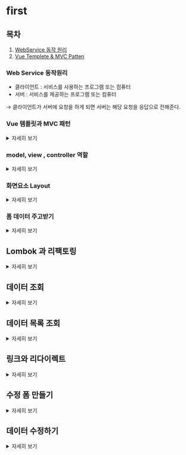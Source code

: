 # first

## 목차
1. [WebService 동작 원리](#web-service-동작원리)
2. [Vue Templete & MVC Patten](#vue-템플릿-과-mvc-패턴)


### Web Service 동작원리
- 클라이언트 : 서비스를 사용하는 프로그램 또는 컴퓨터
- 서버 : 서비스를 제공하는 프로그램 또는 컴퓨터

&rarr;
클라이언트가 서버에 요청을 하게 되면 서버는 해당 요청을 응답으로 전해준다.

### Vue 템플릿과 MVC 패턴
<details>
<summary>자세히 보기</summary>

- Vue 템블릿 : 화면을 담당하는 기술
    - 틀이되는 페이지가 변수의 값에 따라서 수많은 페이지로 바뀔 수 있음
    - Controller : 처리
    - Model : data
    - Mustache : Vue 템블릿 엔진


- MVC 패턴 : 화면, 처리, 데이터 분야를 각 담당자별로 나누는 기법

- 정리
  <br>

  클라이언트 :
  http://localhost:8080/hi   
  &nbsp;&nbsp;&nbsp;&nbsp;&nbsp;&nbsp;&nbsp;&darr;
  ```java
  @Controller
  public class FirstController {

    @GetMapping("/hi") // localhost:8081/hi
    public String niceToMeetYou(Model model){
        model.addAttribute("username","won yong"); // (변수,값)
        return "greetings"; // templates/greetings.mustache -> 브라우저로 전송 (뷰 페이지 이름)
    }
  }
  ```
  &nbsp;&nbsp;&nbsp;&nbsp;&nbsp;&nbsp;&nbsp;&darr;
  <table>
  <tr>
    <td>key</td>
    <td>value</td>
  </tr>
  <tr><td>username</td><td>won yong</td></tr>
  </table>

  &nbsp;&nbsp;&nbsp;&nbsp;&nbsp;&nbsp;&nbsp; &darr;
  ```html
  <html>
  <head>
      <meta charset="UTF-8">
      <meta name="viewport"
            content="width=device-width, user-scalable=no, initial-scale=1.0, maximum-scale=1.0, minimum-scale=1.0">
      <meta http-equiv="X-UA-Compatible" content="ie=edge">
      <title>Document</title>
  </head>
  <body>
      <h1>{{username}}님, 반갑습니다!</h1>
  </body>
  </html>
  ```
  &nbsp;&nbsp;&nbsp;&nbsp;&nbsp;&nbsp;&nbsp;&darr;
</details>
  

### model, view , controller 역할
<details>
<summary>자세히 보기</summary>

 ```java
    @Controller
  public class FirstController {
    @GetMapping("/bye")
    public String seeBob(Model model){
    model.addAttribute("nickname","won yong");
    return "goodday"; //templates
    }
  }
 ```

  &nbsp;&nbsp;&nbsp;&nbsp;&nbsp;&nbsp;&nbsp; &darr;
  ```html
    <html>
  <head>
      <meta charset="UTF-8">
      <meta name="viewport"
            content="width=device-width, user-scalable=no, initial-scale=1.0, maximum-scale=1.0, minimum-scale=1.0">
      <meta http-equiv="X-UA-Compatible" content="ie=edge">
      <title>Document</title>
  </head>
  <body>
      <h1>{{nickname}}님, 다음에 밥</h1>
  </body>
  </html>
   ```

</details>

### 화면요소 Layout
<details>
<summary>자세히 보기</summary>

header : navigation
<br>
content
<br>
footer : information



</details>

### 폼 데이터 주고받기

<details>
<summary>자세히 보기</summary>

1. Create

  - form 데이터를 받는 객체 -> DTO
<br>
  #### 입력 폼 만들기

<br>




#### JPA
Client -> DTO -> Controller -> Entity -> repository -> save() -> db

```java
 // 1. Dto를 변환! Entity!
    Article article = form.toEntity();
```    
```java
 // 2. Repository에게 Enbtity를 DB안에 저장하게 함!
    Article saved = articleRepository.save(article);
```

### DB접근

 - h2 DB, 웹 콘솔 접근 허용 : spring.h2.console.enabled=true
<br>

 - web 접속 :  http://localhost:8081/h2-console


</details>

## Lombok 과 리팩토링
<details>
<summary>자세히 보기</summary>

  Lombok

 - 코드 간소화
 - 코드 수행과정 기록
 - 코드 리팩토링

  Lombok 추가
 - 경로 -> bulid.gradle -> dependencies
 - compileOnly 'org.projectlombok:lombok' 추가
 - annotationProcessor 'org.projectlombok:lombok' 추가

  리팩토링
  #### dto,Entity
  - @AllArgsConstructor
  - @ToString

  #### controller
  - @Slf4j
  - println -> log.info로 대체사용
</details>

## 데이터 조회

  <details>
  <summary>자세히 보기</summary>
  
  ![img.png](img.png)
  
  url 요청
  - 받아올때 getMapping,@PathVariable 로받음

 1: id로 데이터를 가져옴
  - Article articleEntity = articleRepository.findById(id).orElse(null);

 2: 가져온 데이터를 모델에 등록
  - model.addAttribute("article", articleEntity);

 3: 보여줄 페이지를 설정
  - return "articles/show";

 @NoArgsConstructor // 디폴트 생성자를 추가

  </details>

## 데이터 목록 조회 

  <details>
  <summary>자세히 보기</summary>
  
  ![img_2.png](img_2.png)

  #### 1: 모든 Article을 가져온다
  ```java
  List<Article> articleEntityList = articleRepository.findAll();
  ```

  #### ArticleRepository
  ```java
  @Override
    ArrayList<Article> findAll();
  ```  

  #### 2: 가져온 Article 묶음을 뷰로 전달
  ```java
  model.addAttribute("articleList", articleEntityList);
  ```
  #### 3: 뷰 페이지를 설정 (index.mustache)
  ```java
  return "articles/index";
  ```
  
  
  
  
  </details>

## 링크와 리다이렉트

 <details>
  <summary>자세히 보기</summary>

  ### 링크와 리다이렉트를 사용하여 페이지간 이동을 연결하시오
  ![img_3.png](img_3.png)
  <br><br><br>
  ![img_4.png](img_4.png)
  #### Link
  - a , form 태그
  ```java
  <a href=""> </a>
  ```

  #### Redirect
  클라이언트에게 재요청  
  ```java
  return "redirect:/articles/" + saved.getId(); 
  ```

  #### 목록보기 링크달기
  ```html
  <td><a href="/articles/{{id}}">{{title}}</a></td>
  ```

</details>

## 수정 폼 만들기

<details>
<summary>자세히 보기</summary>

### 데이터 수정 페이지 만들기

![img_5.png](img_5.png)

  #### 수정할 데이터를 가져오기
  ```java
    Article articleEntity = articleRepository.findById(id).orElse(null);
  ```
    
  #### 모델에 데이터를 등록
  ```java
     model.addAttribute("article", articleEntity);
  ```
  
  #### 뷰 페이지 설정
  ```java
  return "articles/edit";
  ```
  
  #### edit.mustache
  
  form {{#article}} {{/article}}
  <br>
  제목 value="{{article.title}}
  <br>
  내용
  {{article.content}}
  

</details>

## 데이터 수정하기

<details>
<summary>자세히 보기</summary>
  
  spring boot 2.5버전부터는 date.sql이 먼저 실행됌

  spring.jpa.defer-datasource-initialization=true <- 어플리케이션 프로퍼티즈에 추가


#### 1. DTO를 엔티티로 변환

  ```java
  Article articleEntity = form.toEntity();
  ```

#### 2. 엔티티를 DB로 저장
#### 2-1: DB에서 기존 데이터를 가져온다
  ```java 
    Article target = articleRepository.findById(articleEntity.getId()).orElse(null);
  ```

#### 2-2: 기존 데이터의 값을 갱신한다
```java
  if(target != null) {
  articleRepository.save(articleEntity); // 엔티티가 DB로 갱신
  }
```
#### 3. 수정 결과 페이지로 리다이렉트한다
```java
  return "redirect:/articles/" + articleEntity.getId();
```


#### edit.mustache
 - 임시로 post방식
 - action : articles/update로 수정

원래는 post방식이 아니라 patch로 해야함 

</details>